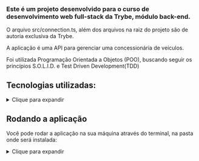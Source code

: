   
### Este é um projeto desenvolvido para o curso de desenvolvimento web full-stack da Trybe, módulo back-end.  
  
O arquivo src/connection.ts, além dos arquivos na raiz do projeto são de autoria exclusiva da Trybe.  
  
A aplicação é uma API para gerenciar uma concessionária de veículos.

Foi utilizada Programação Orientada a Objetos (POO), buscando seguir os princípios S.O.L.I.D. e Test Driven Development(TDD)  
  
## Tecnologias utilizadas:  
<details>  
  <summary>Clique para expandir</summary>  
  
* TypeScript;  
* MongoDB;  
* Mongoose;  
* Express;  
* Sinon
* zod;  

</details>  
  
## Rodando a aplicação
  
Você pode rodar a aplicação na sua máquina através do terminal, na pasta onde será instalada:  
<details>  
  <summary>Clique para expandir</summary>  
```
git clone git@github.com:R-R-Freitas/car-shop.git  
cd car-shop  
docker-compose up -d  
```  
Ou se preferir não usar docker (necessário ter o mongoDB instalado localmente):  
```
git clone git@github.com:R-R-Freitas/car-shop.git  
cd car-shop  
npm install  
npm run dev  
```  
</details>

